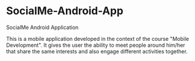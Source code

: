 SocialMe-Android-App
====================

SocialMe Android Application

This is a mobile application developed in the context of the course "Mobile Development".
It gives the user the ability to meet people around him/her  that share the same interests
and also engage different activities together.
